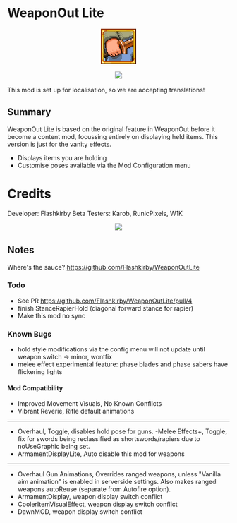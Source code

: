 ﻿# WeaponOut Lite
<p align="center">
<img src="https://raw.githubusercontent.com/Flashkirby/WeaponOutLite/master/icon.png"/>
</p>
<p align="center"><img src="http://i.imgur.com/kdcROYP.png"/></p>

This mod is set up for localisation, so we are accepting translations!

## Summary
WeaponOut Lite is based on the original feature in WeaponOut before it become a content mod, focussing entirely on displaying held items. This version is just for the vanity effects.

- Displays items you are holding
- Customise poses available via the Mod Configuration menu

# Credits
Developer: Flashkirby
Beta Testers: Karob, RunicPixels, W1K

<p align="center"><img src="http://i.imgur.com/kdcROYP.png"/></p>

## Notes
Where's the sauce? https://github.com/Flashkirby/WeaponOutLite

### Todo
- See PR https://github.com/Flashkirby/WeaponOutLite/pull/4
- finish StanceRapierHold (diagonal forward stance for rapier)
- Make this mod no sync

### Known Bugs
- hold style modifications via the config menu will not update until weapon switch -> minor, wontfix
- melee effect experimental feature: phase blades and phase sabers have flickering lights

#### Mod Compatibility
- Improved Movement Visuals, No Known Conflicts
- Vibrant Reverie, Rifle default animations
---
- Overhaul, Toggle, disables hold pose for guns.
-Melee Effects+, Toggle, fix for swords being reclassified as shortswords/rapiers due to noUseGraphic being set.
- ArmamentDisplayLite, Auto disable this mod for weapons
---
- Overhaul Gun Animations, Overrides ranged weapons, unless "Vanilla aim animation" is enabled in serverside settings. Also makes ranged weapons autoReuse (separate from Autofire option).
- ArmamentDisplay, weapon display switch conflict
- CoolerItemVisualEffect, weapon display switch conflict
- DawnMOD, weapon display switch conflict